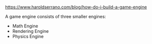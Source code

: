 
https://www.haroldserrano.com/blog/how-do-i-build-a-game-engine

A game engine consists of three smaller engines:
- Math Engine
- Rendering Engine
- Physics Engine
